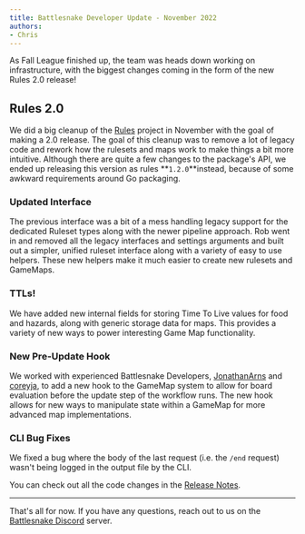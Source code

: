 ```yaml
---
title: Battlesnake Developer Update - November 2022
authors:
- Chris
---
```


As Fall League finished up, the team was heads down working on infrastructure, with the biggest changes coming in the form of the new Rules 2.0 release!

## Rules 2.0 

We did a big cleanup of the [Rules](https://github.com/BattlesnakeOfficial/rules) project in November with the goal of making a 2.0 release. The goal of this cleanup was to remove a lot of legacy code and rework how the rulesets and maps work to make things a bit more intuitive. Although there are quite a few changes to the package's API, we ended up releasing this version as rules **`1.2.0`**instead, because of some awkward requirements around Go packaging.

### Updated Interface

The previous interface was a bit of a mess handling legacy support for the dedicated Ruleset types along with the newer pipeline approach. Rob went in and removed all the legacy interfaces and settings arguments and built out a simpler, unified ruleset interface along with a variety of easy to use helpers. These new helpers make it much easier to create new rulesets and GameMaps.

### TTLs!

We have added new internal fields for storing Time To Live values for food and hazards, along with generic storage data for maps. This provides a variety of new ways to power interesting Game Map functionality.

### New Pre-Update Hook

We worked with experienced Battlesnake Developers, [JonathanArns](https://play.battlesnake.com/u/jonathanarns/) and [coreyja](https://play.battlesnake.com/u/coreyja/), to add a new hook to the GameMap system to allow for board evaluation before the update step of the workflow runs. The new hook allows for new ways to manipulate state within a GameMap for more advanced map implementations.

### CLI Bug Fixes

We fixed a bug where the body of the last request (i.e. the `/end` request) wasn't being logged in the output file by the CLI.

You can check out all the code changes in the [Release Notes](https://github.com/BattlesnakeOfficial/rules/releases/tag/v1.2.0).

---

That's all for now. If you have any questions, reach out to us on the [Battlesnake Discord](https://discord.battlesnake.com/) server.
